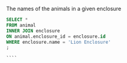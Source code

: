 
The names of the animals in a given enclosure
`````sql
SELECT * 
FROM animal
INNER JOIN enclosure 
ON animal.enclosure_id = enclosure.id
WHERE enclosure.name = 'Lion Enclosure'
;

````





